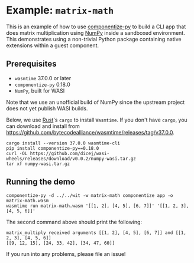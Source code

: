 # Example: `matrix-math`

This is an example of how to use [componentize-py] to build a CLI app that does
matrix multiplication using [NumPy] inside a sandboxed environment.  This
demonstrates using a non-trivial Python package containing native extensions
within a guest component.

[componentize-py]: https://github.com/bytecodealliance/componentize-py
[NumPy]: https://numpy.org

## Prerequisites

* `wasmtime` 37.0.0 or later
* `componentize-py` 0.18.0
* `NumPy`, built for WASI

Note that we use an unofficial build of NumPy since the upstream project does
not yet publish WASI builds.

Below, we use [Rust](https://rustup.rs/)'s `cargo` to install `Wasmtime`.  If
you don't have `cargo`, you can download and install from
https://github.com/bytecodealliance/wasmtime/releases/tag/v37.0.0.

```
cargo install --version 37.0.0 wasmtime-cli
pip install componentize-py==0.18.0
curl -OL https://github.com/dicej/wasi-wheels/releases/download/v0.0.2/numpy-wasi.tar.gz
tar xf numpy-wasi.tar.gz
```

## Running the demo

```
componentize-py -d ../../wit -w matrix-math componentize app -o matrix-math.wasm
wasmtime run matrix-math.wasm '[[1, 2], [4, 5], [6, 7]]' '[[1, 2, 3], [4, 5, 6]]'
```

The second command above should print the following:

```
matrix_multiply received arguments [[1, 2], [4, 5], [6, 7]] and [[1, 2, 3], [4, 5, 6]]
[[9, 12, 15], [24, 33, 42], [34, 47, 60]]
```

If you run into any problems, please file an issue!
